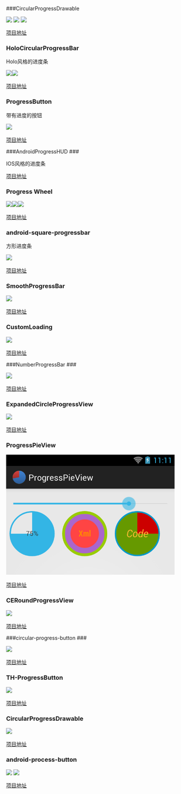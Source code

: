 ###CircularProgressDrawable

![](https://raw.githubusercontent.com/ITBox/AndroidOpenSourceCollection/master/Asset/CircularProgressDrawable-1.gif) ![](https://raw.githubusercontent.com/ITBox/AndroidOpenSourceCollection/master/Asset/CircularProgressDrawable-2.gif) ![](https://raw.githubusercontent.com/ITBox/AndroidOpenSourceCollection/master/Asset/CircularProgressDrawable-3.gif)


[项目地址](https://github.com/Sefford/CircularProgressDrawable)

### HoloCircularProgressBar  ###

Holo风格的进度条

![](https://camo.githubusercontent.com/1df9a18184ed40918d7135d5db345fe1070137a7/68747470733a2f2f7261772e6769746875622e636f6d2f7061737373792f616e64726f69642d486f6c6f43697263756c617250726f67726573734261722f6d61737465722f7261772f73637265656e73686f74312e706e67)![](https://camo.githubusercontent.com/ed8f6bfaab7f6a31cb2e96760887dabe32ec4e87/68747470733a2f2f7261772e6769746875622e636f6d2f7061737373792f616e64726f69642d486f6c6f43697263756c617250726f67726573734261722f6d61737465722f7261772f73637265656e73686f74322e706e67)

[项目地址](https://github.com/passsy/android-HoloCircularProgressBar)

### ProgressButton ###

带有进度的按钮

![](https://camo.githubusercontent.com/6343e76acceac9219a358f8e6fd20edd63880fab/68747470733a2f2f646576656c6f7065722e616e64726f69642e636f6d2f64657369676e2f6d656469612f70726f67726573735f61637469766974795f637573746f6d2e706e67)



[项目地址](https://github.com/f2prateek/progressbutton)

###AndroidProgressHUD  ###

IOS风格的进度条

[项目地址](https://github.com/anupamdhanuka/AndroidProgressHUD)

### Progress Wheel ###

![](https://github.com/Todd-Davies/ProgressWheel/raw/master/sample_image.png)![](https://github.com/Todd-Davies/ProgressWheel/raw/master/sample_image_2.png)![](https://github.com/Todd-Davies/ProgressWheel/raw/master/sample_image_4.png)

[项目地址](https://github.com/Todd-Davies/ProgressWheel)

### android-square-progressbar ###
方形进度条

![](https://camo.githubusercontent.com/38903a7e729ff3a413e80ec0c1ae448b4d65f919/68747470733a2f2f6d6b766868772e626e312e6c69766566696c6573746f72652e636f6d2f79326d6d52416d567a38427a6b4c53594c53715630794d3648434c6839754d4d7251345671564a306f634a545235705574632d623572754246362d58464f577a644b6b787631576265566a3135666566753067304e454236304b5576626d3678774f456e426b62525f59776b6d59462d5a38303873717067744748346e6852733672752f73717561726570726f67726573736261726578616d706c655f3134302e706e673f707369643d31)


[项目地址](https://github.com/mrwonderman/android-square-progressbar)

### SmoothProgressBar ###

![](https://github.com/castorflex/SmoothProgressBar/raw/master/screenshots/sample1.gif)

[项目地址](https://github.com/castorflex/SmoothProgressBar)

### CustomLoading ###

![](https://camo.githubusercontent.com/ee39acccb6e9fa027235180e3a85a683ba2cca58/68747470733a2f2f7261772e6769746875622e636f6d2f73746f726d7a68616e672f437573746f6d4c6f6164696e672f6d61737465722f736e61702e6a7067)

[项目地址](https://github.com/stormzhang/CustomLoading)


###NumberProgressBar ###

![](https://camo.githubusercontent.com/0c92568af7ec4e04e2e1503acdd2ca99854ab0b5/687474703a2f2f7777332e73696e61696d672e636e2f6d773639302f36313064633033346a77316566797264386e376937673230637a30326d7135662e676966)

[项目地址](https://github.com/daimajia/NumberProgressBar)

### ExpandedCircleProgressView ###

![](https://camo.githubusercontent.com/659571430ac298f9ae6b5cddaebdaa2af76637ed/68747470733a2f2f7261772e6769746875622e636f6d2f74696765726a6a2f457870616e646564436972636c6550726f6772657373566965772f6d61737465722f73637265656e73686f74732f73616d706c655f616e696d6174696f6e2e676966)

[项目地址](https://github.com/tigerjj/ExpandedCircleProgressView)

### ProgressPieView ###

![](https://github.com/FilipPudak/ProgressPieView/raw/master/sample/images/progresspieview.png)

[项目地址](https://github.com/FilipPudak/ProgressPieView)

### CERoundProgressView ###

![](https://camo.githubusercontent.com/312e70a9303b7d79bc8b2dc1a58e1e11c2cc3d93/687474703a2f2f7777772e6365726f63652e636f6d2f6769746875622f434550726f6772657373566965772f50726f677265737356696577416c6f6e652e706e67)

[项目地址](https://github.com/Ceroce/CERoundProgressView)

###circular-progress-button  ###

![](https://github.com/dmytrodanylyk/circular-progress-button/raw/master/screenshots/intro.gif)

[项目地址](https://github.com/dmytrodanylyk/circular-progress-button)

### TH-ProgressButton ###

![](https://camo.githubusercontent.com/668e6e5ee84b861907083899c99657a61abe6414/68747470733a2f2f7261772e6769746875622e636f6d2f56797368616b682d4b2f54482d50726f6772657373427574746f6e2f6d61737465722f50726f6772657373427574746f6e2e676966)

[项目地址](https://github.com/torryharris/TH-ProgressButton)

###  CircularProgressDrawable ###

![](https://raw.githubusercontent.com/ITBox/AndroidOpenSourceCollection/master/Asset/CircularProgressDrawable.gif) 

[项目地址](https://gist.github.com/castorflex/4e46a9dc2c3a4245a28e)

### android-process-button ###

![](https://github.com/dmytrodanylyk/android-process-button/raw/master/screenshots/sample1_small1.gif) ![](https://github.com/dmytrodanylyk/android-process-button/raw/master/screenshots/sample1_small2.gif)

[项目地址](https://github.com/dmytrodanylyk/android-process-button)


